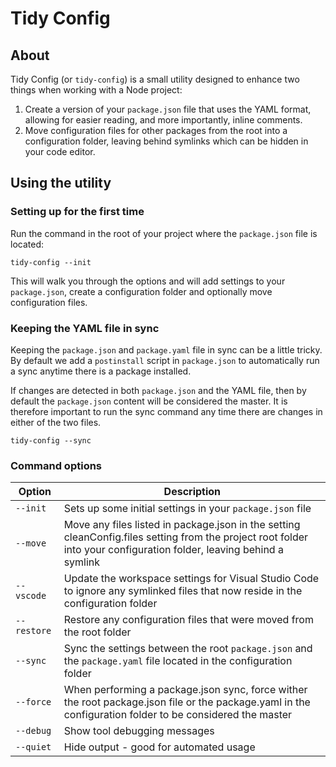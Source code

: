 # Tidy Config

## About
Tidy Config (or `tidy-config`) is a small utility designed to enhance two things when working with a Node project:

1. Create a version of your `package.json` file that uses the YAML format, allowing for easier reading, and more importantly, inline comments.
2. Move configuration files for other packages from the root into a configuration folder, leaving behind symlinks which can be hidden in your code editor.

## Using the utility

### Setting up for the first time

Run the command in the root of your project where the `package.json` file is located:

```
tidy-config --init
```

This will walk you through the options and will add settings to your `package.json`, create a configuration folder and optionally move configuration files.

### Keeping the YAML file in sync

Keeping the `package.json` and `package.yaml` file in sync can be a little tricky. By default we add a `postinstall` script in `package.json` to automatically run a sync anytime there is a package installed.

If changes are detected in both `package.json` and the YAML file, then by default the `package.json` content will be considered the master. It is therefore important to run the sync command any time there are changes in either of the two files.

```
tidy-config --sync
```


### Command options

| Option | Description |
| --- | --- |
| `--init` | Sets up some initial settings in your `package.json` file
| `--move` | Move any files listed in package.json in the setting cleanConfig.files setting from the project root folder into your configuration folder, leaving behind a symlink
| `--vscode` | Update the workspace settings for Visual Studio Code to ignore any symlinked files that now reside in the configuration folder
| `--restore` | Restore any configuration files that were moved from the root folder
| `--sync` | Sync the settings between the root `package.json` and the `package.yaml` file located in the configuration folder
| `--force` | When performing a package.json sync, force wither the root package.json file or the package.yaml in the configuration folder to be considered the master
| `--debug` | Show tool debugging messages
| `--quiet` | Hide output - good for automated usage


